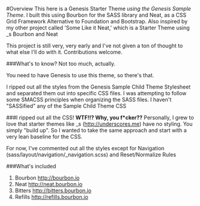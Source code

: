 #Overview
This here is a Genesis Starter Theme _using the Genesis Sample Theme_. I built this using Bourbon for the SASS library and Neat, as a CSS Grid Framework Alternative to Foundation and Bootstrap. Also inspired by my other project called 'Some Like it Neat,' which is a Starter Theme using _s Bourbon and Neat

This project is still very, very early and I've not given a ton of thought to what else I'll do with it. Contributions welcome.

###What's to know?
Not too much, actually.

You need to have Genesis to use this theme, so there's that.

I ripped out all the styles from the Genesis Sample Child Theme Stylesheet and separated them out into specific CSS files. I was attempting to follow some SMACSS principles when organizing the SASS files. I haven't "SASSified" any of the Sample Child Theme CSS

###I ripped out all the CSS!
**WTF!!? Why, you f*cker??**
Personally, I grew to love that starter themes like _s (http://underscores.me) have no styling. You simply "build up". So I wanted to take the same approach and start with a very lean baseline for the CSS. 

For now, I've commented out all the styles except for Navigation (sass/layout/navigation/_navigation.scss) and Reset/Normalize Rules

###What's included
1. Bourbon http://bourbon.io
2. Neat http://neat.bourbon.io
3. Bitters http://bitters.bourbon.io
4. Refills http://refills.bourbon.io